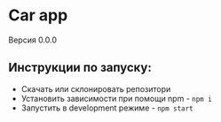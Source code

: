 # **Car app**
Версия 0.0.0

## Инструкции по запуску:
- Скачать или склонировать репозитори
- Установить зависимости при помощи npm - `npm i`
- Запустить в development режиме - `npm start`

